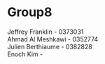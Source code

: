 # Group8
Jeffrey Franklin - 0373031 <br/>
Ahmad Al Meshkawi - 0352774 <br/>
Julien Berthiaume - 0382828 <br/>
Enoch Kim - 

